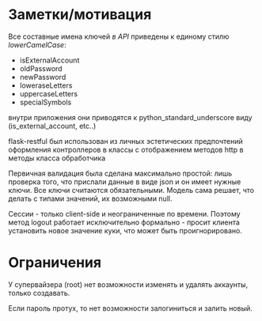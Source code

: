 # Заметки/мотивация

Все составные имена ключей _в API_ приведены к единому стилю _lowerCamelCase_:
* isExternalAccount
* oldPassword
* newPassword
* loweraseLetters
* uppercaseLetters
* specialSymbols

внутри приложения они приводятся к python_standard_underscore виду (is_external_account, etc..) 

flask-restful был использован из личных эстетических предпочтений оформления контроллеров в классы 
c отображением методов http в методы класса обработчика

Первичная валидация была сделана максимально простой:
лишь проверка того, что прислали данные в виде json и он имеет нужные ключи.
Все ключи считаются обязательными. Модель сама решает, что делать с типами значений, их возможными null.

Сессии - только client-side и неограниченные по времени.
Поэтому метод logout работает исключительно формально - просит клиента установить новое значение
куки, что может быть проигнорировано.

# Ограничения
У супервайзера (root) нет возможности изменять и удалять аккаунты, только создавать.

Если пароль протух, то нет возможности залогиниться и залить новый.

